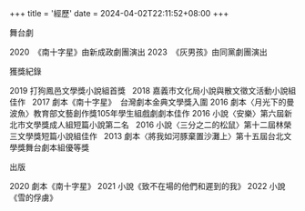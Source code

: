 +++
title = '經歷'
date = 2024-04-02T22:11:52+08:00
+++

舞台劇

2020  《南十字星》由新成政劇團演出
2023  《灰男孩》由同黨劇團演出

獲獎紀錄  
 
2019 打狗鳳邑文學獎小說組首獎  
2018 嘉義市文化局小說與散文徵文活動小說組佳作  
2017 劇本《南十字星》  台灣劇本金典文學獎入圍
2016 劇本〈月光下的曼波魚〉教育部文藝創作獎105年學生組戲劇劇本佳作
2016 小說〈安樂〉第六屆新北市文學獎成人組短篇小說第二名  
2016 小說〈三分之二的松鼠〉第十二屆林榮三文學獎短篇小說組佳作  
2013 劇本〈將我如河豚棄置沙灘上〉第十五屆台北文學獎舞台劇本組優等獎  



出版

2020 劇本《南十字星》
2021 小說《致不在場的他們和遲到的我》
2022 小說《雪的俘虜》